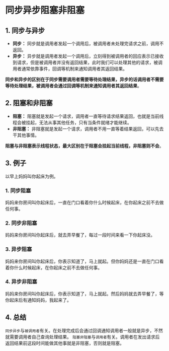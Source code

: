 # 同步异步阻塞非阻塞

## 1. 同步与异步

- **同步：** 同步就是调用者发起一个调用后，被调用者未处理完请求之前，调用不返回。
- **异步：** 异步就是调用者发起一个调用后，立刻得到被调用者的回应表示已接收到请求，但是被调用者并没有返回结果，此时我们可以处理其他的请求，被调用者通常依靠事件，回调等机制来通知调用者其返回结果。

**同步和异步的区别在于同步需要调用者需要等待处理结果，异步的话调用者不需要等待处理结果，被调用者会通过回调等机制来通知调用者其返回结果**。

## 2. 阻塞和非阻塞

- **阻塞：** 阻塞就是发起一个请求，调用者一直等待请求结果返回，也就是当前线程会被挂起，无法从事其他任务，只有当条件就绪才能继续。
- **非阻塞：** 非阻塞就是发起一个请求，调用者不用一直等着结果返回，可以先去干其他事情。

**阻塞与非阻塞表示线程状态，最大区别在于阻塞会挂起当前线程，非阻塞则不会**。

## 3. 例子

以早上妈妈叫你起床为例。

### 1. 同步阻塞

妈妈来你房间叫你起床后，一直在门口看着你什么时候起床，在你起床之前不去做任何事。

### 2. 同步非阻塞

妈妈来你房间叫你起床后，就去弄早餐了，每过一段时间来看一下你起床没。

### 3. 异步阻塞

妈妈来你房间叫你起床后，你表示知道了，马上就起。但你妈妈还是一直在门口看着你什么时候起床，在你起床之前不去做任何事。

### 4. 异步非阻塞

妈妈来你房间叫你起床后，你表示知道了，马上就起。然后妈妈就去弄早餐了，等你起床后有通知妈妈，我起来了。



## 4. 总结

`同步异步`与`被调用者`有关。在处理完成后会通过回调通知调用者一般就是异步，不然就需要调用者自己查询处理结果。
`阻塞非阻塞`与`调用者`有关。调用者在发出请求后返回结果前这段时间能做其他事就是非阻塞，否则就是阻塞。